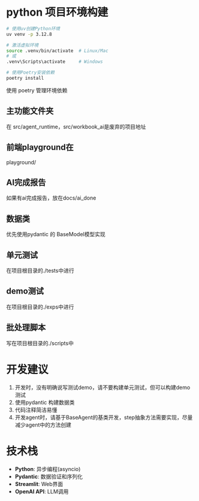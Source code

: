 # python 项目环境构建

```bash
# 使用uv创建Python环境
uv venv -p 3.12.8

# 激活虚拟环境
source .venv/bin/activate  # Linux/Mac
# 或
.venv\Scripts\activate     # Windows

# 使用Poetry安装依赖
poetry install
```
使用 poetry 管理环境依赖


## 主功能文件夹
在 src/agent_runtime，src/workbook_ai是废弃的项目地址

## 前端playground在
playground/

## AI完成报告
如果有ai完成报告，放在docs/ai_done

## 数据类
优先使用pydantic 的 BaseModel模型实现

## 单元测试
在项目根目录的./tests中进行

## demo测试
在项目根目录的./exps中进行

## 批处理脚本
写在项目根目录的./scripts中


# 开发建议
1. 开发时，没有明确说写测试demo，请不要构建单元测试，但可以构建demo测试
2. 使用pydantic 构建数据类
3. 代码注释简洁易懂
4. 开发agent时，请基于BaseAgent的基类开发，step抽象方法需要实现，尽量减少agent中的方法创建

# 技术栈
- **Python**: 异步编程(asyncio)
- **Pydantic**: 数据验证和序列化
- **Streamlit**: Web界面
- **OpenAI API**: LLM调用